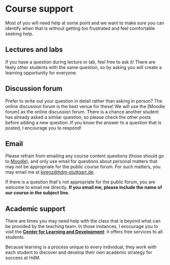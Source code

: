 # Course support

Most of you will need help at some point and we want to make sure you can identify when that is without getting too frustrated and feel comfortable seeking help.

## Lectures and labs

If you have a question during lecture or lab, feel free to ask it!
There are likely other students with the same question, so by asking you will create a learning opportunity for everyone.


## Discussion forum

Prefer to write out your question in detail rather than asking in person?
The online discussion forum is the best venue for these!
We will use the [Moodle forum][]() as the online discussion forum.
There is a chance another student has already asked a similar question, so please check the other posts before adding a new question.
If you know the answer to a question that is posted, I encourage you to respond!

## Email

Please refrain from emailing any course content questions (those should go to [Moodle]()), and only use email for questions about personal matters that may not be appropriate for the public course forum. 
For such matters, you may email me at [kirenz@hdm-stuttgart.de](mailto:kirenz@hdm-stuttgart.de).

If there is a question that's not appropriate for the public forum, you are welcome to email me directly.
**If you email me, please include the name of our course in the subject line.** 

## Academic support

There are times you may need help with the class that is beyond what can be provided by the teaching team.
In those instances, I encourage you to visit the [**Center for Learning and Development**](https://www.hdm-stuttgart.de/studierende/abteilungen/cld/angebote_studierende_studieninteressierte): it offers free services to all students. 

Because learning is a process unique to every individual, they work with each student to discover and develop their own academic strategy for success at HdM.